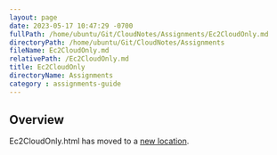 ```yaml
---
layout: page
date: 2023-05-17 10:47:29 -0700
fullPath: /home/ubuntu/Git/CloudNotes/Assignments/Ec2CloudOnly.md
directoryPath: /home/ubuntu/Git/CloudNotes/Assignments
fileName: Ec2CloudOnly.md
relativePath: /Ec2CloudOnly.md
title: Ec2CloudOnly
directoryName: Assignments
category : assignments-guide
---
```


## Overview

Ec2CloudOnly.html has moved to a [new location](/aws-guide/Ec2CloudOnly.html).
